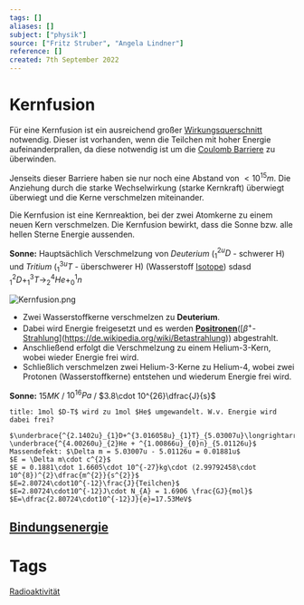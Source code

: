 ```yaml
---
tags: []
aliases: []
subject: ["physik"]
source: ["Fritz Struber", "Angela Lindner"]
reference: []
created: 7th September 2022
---
```


# Kernfusion
Für eine Kernfusion ist ein ausreichend großer [Wirkungsquerschnitt](chemie/Wirkungsquerschnitt.md) notwendig. Dieser ist vorhanden, wenn die Teilchen mit hoher Energie aufeinanderprallen, da diese notwendig ist um die [Coulomb Barriere](https://de.wikipedia.org/wiki/Coulombwall) zu überwinden.

Jenseits dieser Barriere haben sie nur noch eine Abstand von $<10^{15}m$.
Die Anziehung durch die starke Wechselwirkung (starke Kernkraft) überwiegt überwiegt und die Kerne verschmelzen miteinander.

Die Kernfusion ist eine Kernreaktion, bei der zwei Atomkerne zu einem neuen Kern verschmelzen.
Die Kernfusion bewirkt, dass die Sonne bzw. alle hellen Sterne Energie aussenden.

**Sonne:** Hauptsächlich Verschmelzung von *Deuterium* ($_{1}^{2u}D$ - schwerer H) und *Tritium* ($_{1}^{3u}T$ - überschwerer H) (Wasserstoff [Isotope](https://de.wikipedia.org/wiki/Isotop))  sdasd
$^{2}_{1}D + ^{3}_{1}T\longrightarrow ^{4}_{2}He + ^{1}_{0}n$

![Kernfusion.png](Kernfusion.png)
- Zwei Wasserstoffkerne verschmelzen zu **Deuterium**.
- Dabei wird Energie freigesetzt und es werden **[Positronen](chemie/Radioaktivität.md)**([$\beta^{+}$-[Strahlung](Radioaktivit%C3%A4t.md)](https://de.wikipedia.org/wiki/Betastrahlung)) abgestrahlt.
- Anschließend erfolgt die Verschmelzung zu einem Helium-3-Kern, wobei wieder Energie frei wird.
- Schließlich verschmelzen zwei Helium-3-Kerne zu Helium-4, wobei zwei Protonen (Wasserstoffkerne) entstehen und wiederum Energie frei wird.

**Sonne:** $15MK$ / $10^{16}Pa$ / $3.8\cdot 10^{26}\dfrac{J}{s}$
```ad-example
title: 1mol $D-T$ wird zu 1mol $He$ umgewandelt. W.v. Energie wird dabei frei?

$\underbrace{^{2.1402u}_{1}D+^{3.016058u}_{1}T}_{5.03007u}\longrightarrow \underbrace{^{4.00260u}_{2}He + ^{1.00866u}_{0}n}_{5.01126u}$
Massendefekt: $\Delta m = 5.03007u - 5.01126u = 0.01881u$
$E = \Delta m\cdot c^{2}$
$E = 0.1881\cdot 1.6605\cdot 10^{-27}kg\cdot (2.99792458\cdot 10^{8})^{2}\dfrac{m^{2}}{s^{2}}$
$E=2.80724\cdot10^{-12}\frac{J}{Teilchen}$
$E=2.80724\cdot10^{-12}J\cdot N_{A} = 1.6906 \frac{GJ}{mol}$
$E=\dfrac{2.80724\cdot10^{-12}J}{e}=17.53MeV$

```

## [Bindungsenergie](physik/Bindungsenergie.md)
# Tags
[Radioaktivität](chemie/Radioaktivität.md)